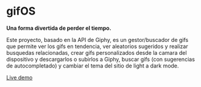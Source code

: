 # gifOS
**Una forma divertida de perder el tiempo.**

Este proyecto, basado en la API de Giphy, es un gestor/buscador de gifs que permite ver los gifs en tendencia, ver aleatorios sugeridos y realizar busquedas relacionadas, crear gifs personalizados desde la camara del dispositivo y descargarlos o subirlos a Giphy, buscar gifs (con sugerencias de autocompletado) y cambiar el tema del sitio de light a dark mode. 

[Live demo](https://gifos-sebastiannatale.000webhostapp.com/)

